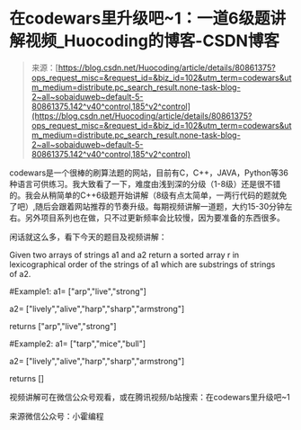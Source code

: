 <!--yml
category: codewars
date: 2022-08-13 11:41:12
-->

# 在codewars里升级吧~1：一道6级题讲解视频_Huocoding的博客-CSDN博客

> 来源：[https://blog.csdn.net/Huocoding/article/details/80861375?ops_request_misc=&request_id=&biz_id=102&utm_term=codewars&utm_medium=distribute.pc_search_result.none-task-blog-2~all~sobaiduweb~default-5-80861375.142^v40^control,185^v2^control](https://blog.csdn.net/Huocoding/article/details/80861375?ops_request_misc=&request_id=&biz_id=102&utm_term=codewars&utm_medium=distribute.pc_search_result.none-task-blog-2~all~sobaiduweb~default-5-80861375.142^v40^control,185^v2^control)

codewars是一个很棒的刷算法题的网站，目前有C，C++，JAVA，Python等36种语言可供练习。我大致看了一下，难度由浅到深的分级（1-8级）还是很不错的。我会从稍简单的C++6级题开始讲解（8级有点太简单，一两行代码的题就免了吧）,随后会跟着网站推荐的节奏升级。每期视频讲解一道题，大约15-30分钟左右。另外项目系列也在做，只不过更新频率会比较慢，因为要准备的东西很多。

闲话就这么多，看下今天的题目及视频讲解：

Given two arrays of strings a1 and a2 return a sorted array r in lexicographical order of the strings of a1 which are substrings of strings of a2.

#Example1: a1= ["arp","live","strong"]

a2= ["lively","alive","harp","sharp","armstrong"]

returns ["arp","live","strong"] 

#Example2: a1= ["tarp","mice","bull"]

a2= ["lively","alive","harp","sharp","armstrong"]

returns [] 

视频讲解可在微信公众号观看，或在腾讯视频/b站搜索：在codewars里升级吧~1

来源微信公众号：小霍编程